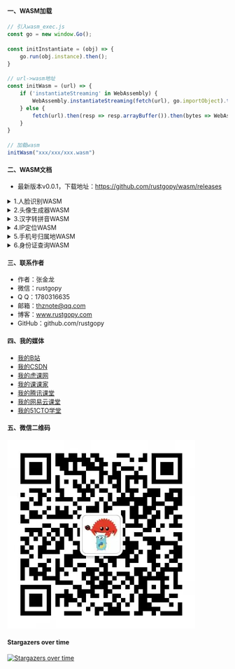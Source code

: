 #### 一、WASM加载

```js
// 引入wasm_exec.js
const go = new window.Go();

const initInstantiate = (obj) => {
    go.run(obj.instance).then();
}

// url->wasm地址
const initWasm = (url) => {
    if ('instantiateStreaming' in WebAssembly) {
        WebAssembly.instantiateStreaming(fetch(url), go.importObject).then(initInstantiate);
    } else {
        fetch(url).then(resp => resp.arrayBuffer()).then(bytes => WebAssembly.instantiate(bytes, go.importObject).then(initInstantiate))
    }
}

// 加载wasm
initWasm("xxx/xxx/xxx.wasm")
```

#### 二、WASM文档

- 最新版本v0.0.1，下载地址：https://github.com/rustgopy/wasm/releases

<details>
  <summary>1.人脸识别WASM</summary>

```js
let params = JSON.stringify({
    Img: Array.from(imageByte), // 图片字节码
    Shape: shape, // 形状框：rect（正方形）、circle（圆形）、ellipse（椭圆）
    FaceParam: {
        Angle: angle, // 弧度：0.0~1.0，默认0.0
        MinSize: minSize, // 人脸最小尺寸：20
        MaxSize: maxSize, // 人脸最大尺寸：1000
        ShiftFactor: shiftFactor, // 按百分比切换检测窗口，0.15
        ScaleFactor: scaleFactor, // 按百分比缩放检测窗口，1.15
        IouThreshold: iouThreshold, // 联合交叉口（IoU）阈值，0.15
        MarkLlpLoc: markLlpLoc, // 是否开启面部关键点定位分类器，bool类型
        MarkDetEyes: markDetEyes, // 是否标记检测眼睛，bool类型
        MarkPup: markPup, // 是否定位眼睛，bool类型
        ColorRectFace: colorRectFace, // 人脸外框颜色，例如：#abcdef
        ColorRectEye: colorRectEye, // 眼睛外框颜色，例如：#abcdef
        ColorPointFace: colorPointFace, // 人脸关键点颜色，例如：#abcdef
        ColorPointEye: colorPointEye, // 眼睛关键点颜色，例如：#abcdef
    }
})
let res = window.FaceReCog(params);
```

![人脸识别WASM](image/wasm_face.png)

</details>

<details>
  <summary>2.头像生成器WASM</summary>

```js
// sex->性别
// name->昵称
window.GenerateAvatar(sex, name)
```

![头像生成器WASM](image/wasm_generate_avatar.png)

</details>

<details>
  <summary>3.汉字转拼音WASM</summary>

```js
// hans->汉字
window.Hans2PinYin(hans)
```

![汉字转拼音WASM](image/wasm_pinyin.png)

</details>

<details>
  <summary>4.IP定位WASM</summary>

```js
// ip->IP地址
window.Search(ip)
```

![IP定位WASM](image/wasm_ip_to_region.png)

</details>

<details>
  <summary>5.手机号归属地WASM</summary>

```js
// phone->手机号
window.ChinaPhone(phone)
```

![手机号归属地WASM](image/wasm_china_phone.png)

</details>

<details>
  <summary>6.身份证查询WASM</summary>

```js
// idCard->身份证号码
// isStrict->严格模式：开启、关闭
window.ChinaIDCard(idCard, isStrict)
```

![身份证查询WASM](image/wasm_china_id_card.png)

</details>

#### 三、联系作者

- 作者：张金龙
- 微信：rustgopy
- Q Q：1780316635
- 邮箱：thznote@qq.com
- 博客：www.rustgopy.com
- GitHub：github.com/rustgopy

#### 四、我的媒体

- [我的B站](https://space.bilibili.com/477557902)
- [我的CSDN](https://edu.csdn.net/lecturer/2759)
- [我的虎课网](https://huke88.com/teacher/21640415.html)
- [我的课课家](https://www.kokojia.com/school-10076699.html)
- [我的腾讯课堂](https://thz.ke.qq.com/)
- [我的网易云课堂](https://study.163.com/provider/1026051425/course.htm)
- [我的51CTO学堂](https://edu.51cto.com/lecturer/14114771.html)

#### 五、微信二维码

![微信](image/wx.jpeg)

#### Stargazers over time

[![Stargazers over time](https://starchart.cc/rustgopy/wasm.svg)](https://starchart.cc/rustgopy/wasm)
